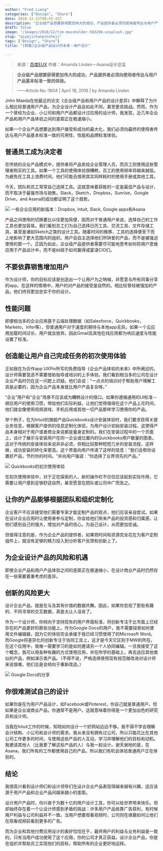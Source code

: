 ```yaml
---
author: "Fred Liang"
categories: ["Design", "Share"]
date: 2018-12-21T08:55:42Z
description: "企业级产品想要获得更加伟大的成功，产品提供者必须向使用者传达与用户产品基本标准一致的体验。"
draft: false
image: "/images/2018/12/tim-mossholder-563296-unsplash.jpg"
slug: "qiyejichanpinsheji"
tags: ["Design", "Share"]
title: "[转载]企业级产品设计的未来－用户设计"

---
```


>来源：[百度EUX](http://eux.baidu.com/blog/ue/%E8%AF%91%E6%96%87%EF%BC%9A%E4%BC%81%E4%B8%9A%E7%BA%A7%E4%BA%A7%E5%93%81%E8%AE%BE%E8%AE%A1%E7%9A%84%E6%9C%AA%E6%9D%A5%EF%BC%8D%E7%94%A8%E6%88%B7%E8%AE%BE%E8%AE%A1)
>作者：Amanda Linden－Asana设计总监

>**企业级产品想要获得更加伟大的成功，产品提供者必须向使用者传达与用户产品基本标准一致的体验。**
>
>——Article No :1604 | April 18, 2016 | by Amanda Linden

Jnhn Maeda在他最近的论文《企业级产品和用户产品的设计差异》中解释了为什么相比较普通用户产品，为企业设计产品会如此不同，甚至更具挑战。然而，作为一个曾经为企业、小公司和用户产品都设计过应用的设计师，我发现，近几年企业产品和用户产品体验之间的差距正在极速缩小。

如果一个企业产品想要达到用户接受和成功的最大化，我们必须向最终的使用者传达与用户产品基本标准一致的可用性、性能和品牌标准体验。

## 普通员工成为决定者

在传统的企业产品模式中，提供者将产品卖给企业管理人员，而员工则使用这些管理者购买的工具。如果一个工具的使用体验很糟糕，员工的使用频率将越来越低。为避免在工具上浪费时间，他们可能去借用其实同样耗时的使用手册或其他工具。

今天，团队和员工常常自己选择工具。这就意味着获胜的一定是最佳产品与设计，而不取决于最强市场与销售。Slack，Sketch，Dropbox，Sunrise，Google Drive，and Asana的成功都证明了这个趋势。

![](https://storage.fredliang.cn/web/2018-12-21-165238.png)
一些企业应用的新版本：Dropbox, Intuit, Slack, Google apps和Asana

产品之间使用的切换要比以往更加简便，因而对于普通用户来说，选择自己的工作工具也更加容易。我们看到员工们为自己选择日历工具、交流工具、文件存储工具，甚至是诸如Sketch之类的设计工具。随着时间的推移，工具的选择便至下而上地影响了更大范围内的组织。用户会自主选择他们所钟爱的产品，而不是被强迫使用的那一个。正因为如此，企业级产品提供者需要尽可能地思考如何将用户思维应用于产品设计中，而不是纠结于如何赢得或宴请CIO们。

## 不要依靠销售增加用户

作为设计师，你的目标应该是创造出一个让用户为之呐喊，并愿意与所有同事分享的app。在这样的情境中，用户的对产品的接受是自然的。相比较曾经被强加的产品，他们终将更加忠实于你的设计。

## 性能问题

即便相当多的企业应用基于云端处理数据（如Salesforce，Quickbooks，Marketo，Infor等），但普通用户对于速度的期待与本地app无异。如果一个云应用加载时间过长，用户就会放弃。因此Gmail及其他在线应用都为响应速度与性能设置了标准。

## 创造能让用户自己完成任务的初次使用体验

正如我在为合作app UXPin所写的免费指导《企业产品体验的未来》中所阐述的，设计师需要营造不需要借助指导或培训的上手体验。我们看到相当多的公司在设计企业产品时仍在这一问题上迟疑。他们会说：“一点点的培训对于帮助用户理解工具是必要的，因为企业产品本身就比用户产品复杂呀。”

“企业”用户和“企业”场景不应该成为糟糕设计的借口。如果你遵循通用的UI标准－顺应用户的使用习惯，带给他们实际利益，让他们觉得值得在这个产品上花时间，他们就会像使用视频游戏、手机应用或其他一切产品那样学习使用你的产品。

举个例子，在为Intuit的旗舰产品Quickbooks设计安装体验时，我们要求获得关键业务信息，根据客户提供的信息定制化体验，为用户设计初始安装过程。这使得产品本身相对于用户或者商业来说都是量身定制的。我们在安装过程中的一个页面上，设计了展示与安装用户在同一企业或位置内的Quickbooks用户数量的图表。这对于传统的安装体验来说并非必须，但相比较那种短短几步的安装流程，这样做，成功安装的转化率更高。这个界面向用户传递了这样的信息：“我们会帮你设置好产品，节约你的时间。“并向用户强调：“你选择了业界领先的产品。”

![](https://storage.fredliang.cn/web/2018-12-21-165259.png)
Quickbooks的初次使用体验

在初次使用体验中，对于正在探索的人，新的操作栏不仅仅应该起到实际作用，它需要让用户感到足够舒适自然，甚至愿意在团队或公司中广而告之。

## 让你的产品能够根据团队和组织定制化

企业客户不应该接受他们需要专家才能定制产品的观点，他们应该亲自尝试。如果在设计企业应用时让使用者参与定制，你会给他们带来产品的投资感和归属感，让他们感到自己的强大，增加对产品的信心。为自己设计，从而更加忠诚。

但值得注意的是，作为企业产品的提供者，如果把时间和资源完全花在为客户定制组件上，就没有足够的精力投入到分析客户反馈和创新上了。

## 为企业设计产品的风险和机遇

即使企业产品和用户产品体验之间的差距正在极速缩小，在设计商业产品时仍然存在一些需要着重考虑的差异。

## 创新的风险更大

设计企业产品，就是在与及其有价值的数据共舞。因此，如果你忽视了那些有趣的、不同寻常的交互数据，真是太让人沮丧了。

作为一个设计师，你倾向于坚持现有的用户界面标准，将创新专注于比市面上已经存在的产品更好的那些功能上。作为Google Docs的用户，我不需要探索如何使用文件编辑器，因为它的体验完全承接于我已经习惯使用了的Microsoft Word。而Google将差异化的创新专注于协同工具上，这才是今天它区别于MW的所在。在这个应用中，我唯一需要学习的是如何邀请另一个人协同编辑。一旦我接受了这个概念，我可以用各种有趣的方式使用应用，并在所学的基础上，再去适应其他类似的产品，例如演示类产品。（不得不说，严格选择使用现有规范做改进对设计师来说很难，他们总是会倾向于重新改造。）

![](https://storage.fredliang.cn/web/2018-12-21-165314.png)
Google Docs的分享

## 你很难测试自己的设计

如果你是在为用户产品设计，如Facebook或Pinterest，你自己就是普通用户。但如果是企业或商业产品，你通常不是用户。这就意味着你得是一个更加出色的研究员和设计师。

当我在Intuit工作的时候，知晓如何设计一个好网站远远不够。我不得不学会理解会计结构、小公司和会计师的需求。我从来没有拥有过公司，所以只能花比在其他公司工作更多的时间，与使用这些产品的人互动，学习并理解他们的目标和动机。我邀请其他人（比我更了解这些产品的人）与我一起设计。谢天谢地的是，在Asana，我们所有的工作都使用自己的产品，所以我们有机会体验普通用户正在体验的。

## 结论

我很高兴看到设计师们和设计领导们在设计企业产品表现得越来越有兴趣，这应该源于用户产品和企业产品间越来越小的差距。

设计用户产品时，你兴奋于为数十亿的用户设计工具，你可以给世界带来快乐。但却始终存在着一个让设计师感到矛盾的挑战：许多用户产品依靠广告获利，有时候用户利益与公司利益并不一致。当用户想要观看视频时，公司则在琢磨如何让他们在观看视频前看到更多的广告。

而为企业和其他付费应用设计的美好恰恰在于，最终用户的利益与业务利益是一致的。只有当用户成功使用了这个应用，你的公司才真正获益。设计企业产品，你是在组织并帮助员工实现他们的目标，帮助所有的企业更好地运转。

